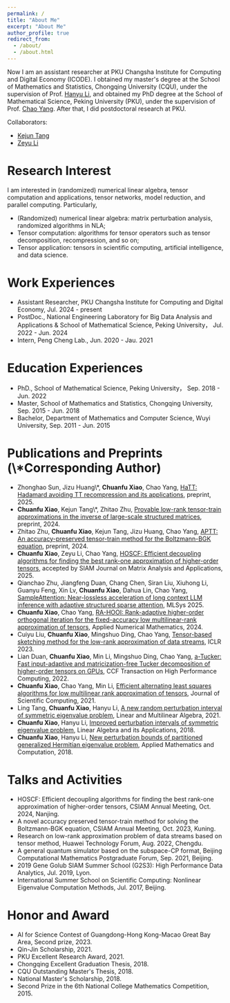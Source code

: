 ```yaml
---
permalink: /
title: "About Me"
excerpt: "About Me"
author_profile: true
redirect_from: 
  - /about/
  - /about.html
---
```


Now I am an assistant researcher at PKU Changsha Institute for Computing and Digital Economy (ICODE). I obtained my master's degree at the School of Mathematics and Statistics, Chongqing University (CQU), under the supervision of Prof. [Hanyu Li](https://faculty.cqu.edu.cn/HanyuLi/zh_CN/index.htm), and obtained my PhD degree at the School of Mathematical Science, Peking University (PKU), under the supervision of Prof. [Chao Yang](https://www.math.pku.edu.cn/teachers/yangch/english/index.html). After that, I did postdoctoral research at PKU.

Collaborators:
* [Kejun Tang](https://www.tangkejun.com/)
* [Zeyu Li](https://zeyuli.cn/)

Research Interest
======
I am interested in (randomized) numerical linear algebra, tensor computation and applications, tensor networks, model reduction, and parallel computing. Particularly,
* (Randomized) numerical linear algebra: matrix perturbation analysis, randomized algorithms in NLA;
* Tensor computation: algorithms for tensor operators such as tensor decomposition, recompression, and so on;
* Tensor application: tensors in scientific computing, artificial intelligence, and data science.

Work Experiences
======
* Assistant Researcher, PKU Changsha Institute for Computing and Digital Economy, Jul. 2024 - present
* PostDoc., National Engineering Laboratory for Big Data Analysis and Applications & School of Mathematical Science, Peking University， Jul. 2022 - Jun. 2024
* Intern, Peng Cheng Lab., Jun. 2020 - Jau. 2021

Education Experiences
======
* PhD., School of Mathematical Science, Peking University， Sep. 2018 - Jun. 2022
* Master, School of Mathematics and Statistics, Chongqing University, Sep. 2015 - Jun. 2018
* Bachelor, Department of Mathematics and Computer Science, Wuyi University, Sep. 2011 - Jun. 2015

Publications and Preprints (\\*Corresponding Author)
======
* Zhonghao Sun, Jizu Huang\\*, **Chuanfu Xiao**, Chao Yang, [HaTT: Hadamard avoiding TT recompression and its applications](https://arxiv.org/abs/2410.04385), preprint, 2025.
* **Chuanfu Xiao**, Kejun Tang\\*, Zhitao Zhu, [Provable low-rank tensor-train approximations in the inverse of large-scale structured matrices](https://arxiv.org/abs/2501.07210), preprint, 2024.
* Zhitao Zhu, **Chuanfu Xiao**, Kejun Tang, Jizu Huang, Chao Yang, [APTT: An accuracy-preserved tensor-train method for the Boltzmann-BGK equation](https://arxiv.org/abs/2405.12524), preprint, 2024.
* **Chuanfu Xiao**, Zeyu Li, Chao Yang, [HOSCF: Efficient decoupling algorithms for finding the best rank-one approximation of higher-order tensors](https://arxiv.org/abs/2403.01778), accepted by SIAM Journal on Matrix Analysis and Applications, 2025.
* Qianchao Zhu, Jiangfeng Duan, Chang Chen, Siran Liu, Xiuhong Li, Guanyu Feng, Xin Lv, **Chuanfu Xiao**, Dahua Lin, Chao Yang, [SampleAttention: Near-lossless acceleration of long context LLM inference with adaptive structured sparse attention](https://arxiv.org/abs/2406.15486), MLSys 2025.
* **Chuanfu Xiao**, Chao Yang, [RA-HOOI: Rank-adaptive higher-order orthogonal iteration for the fixed-accuracy low multilinear-rank approximation of tensors](https://www.sciencedirect.com/science/article/abs/pii/S0168927424000539), Applied Numerical Mathematics, 2024.
* Cuiyu Liu, **Chuanfu Xiao**, Mingshuo Ding, Chao Yang, [Tensor-based sketching method for the low-rank approximation of data streams](https://arxiv.org/abs/2209.14637), ICLR 2023.
* Lian Duan, **Chuanfu Xiao**, Min Li, Mingshuo Ding, Chao Yang, [a-Tucker: Fast input-adaptive and matricization-free Tucker decomposition of higher-order tensors on GPUs](https://link.springer.com/article/10.1007/s42514-022-00119-7), CCF Transaction on High Performance Computing, 2022.
* **Chuanfu Xiao**, Chao Yang, Min Li, [Efficient alternating least squares algorithms for low multilinear rank approximation of tensors](https://link.springer.com/article/10.1007/s10915-021-01493-0), Journal of Scientific Computing, 2021.
* Ling Tang, **Chuanfu Xiao**, Hanyu Li, [A new random perturbation interval of symmetric eigenvalue problem](https://www.tandfonline.com/doi/full/10.1080/03081087.2019.1590301), Linear and Multilinear Algebra, 2021.
* **Chuanfu Xiao**, Hanyu Li, [Improved perturbation intervals of symmetric eigenvalue problem](https://www.sciencedirect.com/science/article/pii/S0024379517306547), Linear Algebra and its Applications, 2018.
* **Chuanfu Xiao**, Hanyu Li, [New perturbation bounds of partitioned generalized Hermitian eigenvalue problem](https://www.sciencedirect.com/science/article/abs/pii/S0096300317307725), Applied Mathematics and Computation, 2018.

Talks and Activities
======
* HOSCF: Efficient decoupling algorithms for finding the best rank-one approximation of higher-order tensors, CSIAM Annual Meeting, Oct. 2024, Nanjing.
* A novel accuracy preserved tensor-train method for solving the Boltzmann-BGK equation, CSIAM Annual Meeting, Oct. 2023, Kuning.
* Research on low-rank approximation problem of data streams based on tensor method, Huawei Technology Forum, Aug. 2022, Chengdu.
* A general quantum simulator based on the subspace-CP format, Beijing Computational Mathematics Postgraduate Forum, Sep. 2021, Beijing.
* 2019 Gene Golub SIAM Summer School (G2S3): High Performance Data Analytics, Jul. 2019, Lyon.
* International Summer School on Scientific Computing: Nonlinear Eigenvalue Computation Methods, Jul. 2017, Beijing.

Honor and Award
======
* AI for Science Contest of Guangdong-Hong Kong-Macao Great Bay Area, Second prize, 2023.
* Qin-Jin Scholarship, 2021.
* PKU Excellent Research Award, 2021.
* Chongqing Excellent Graduation Thesis, 2018.
* CQU Outstanding Master's Thesis, 2018.
* National Master's Scholarship, 2018.
* Second Prize in the 6th National College Mathematics Competition, 2015.
